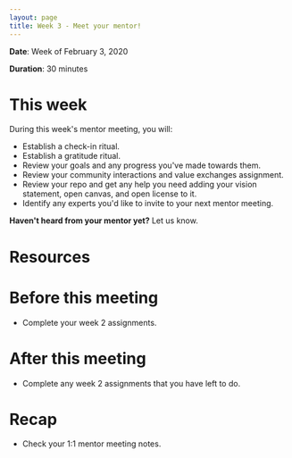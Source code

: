 ```yaml
---
layout: page
title: Week 3 - Meet your mentor!
---
```


**Date**: Week of February 3, 2020

**Duration**: 30 minutes

# This week

During this week's mentor meeting, you will:
- Establish a check-in ritual.
- Establish a gratitude ritual.
- Review your goals and any progress you've made towards them.
- Review your community interactions and value exchanges assignment.
- Review your repo and get any help you need adding your vision statement, open canvas, and open license to it.
- Identify any experts you'd like to invite to your next mentor meeting.

**Haven't heard from your mentor yet?** Let us know.

# Resources

# Before this meeting

- Complete your week 2 assignments.

# After this meeting

- Complete any week 2 assignments that you have left to do.

# Recap

- Check your 1:1 mentor meeting notes.